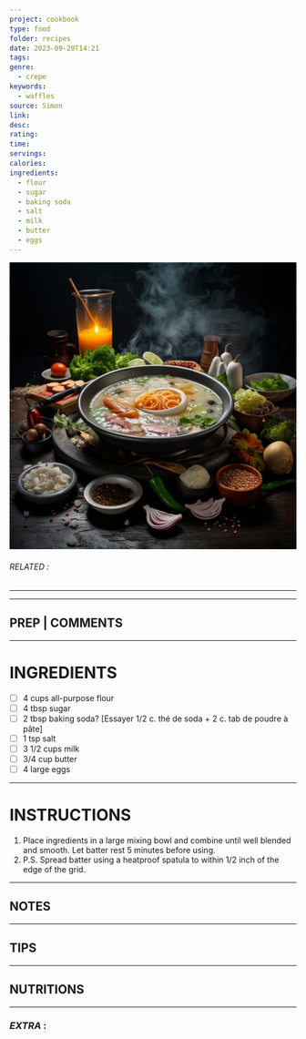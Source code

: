```yaml
---
project: cookbook
type: food
folder: recipes
date: 2023-09-20T14:21
tags: 
genre:
  - crepe
keywords:
  - waffles
source: Simon
link: 
desc: 
rating: 
time: 
servings: 
calories: 
ingredients:
  - flour
  - sugar
  - baking soda
  - salt
  - milk
  - butter
  - eggs
---
```


![IMAGE](_default.png)

###### *RELATED* : 
---


---
## PREP | COMMENTS



---
# INGREDIENTS

- [ ] 4 cups all-purpose flour
- [ ] 4 tbsp sugar
- [ ] 2 tbsp baking soda? [Essayer 1/2 c. thé de soda + 2 c. tab de poudre à pâte]
- [ ] 1 tsp salt
- [ ] 3 1/2 cups milk
- [ ] 3/4 cup butter
- [ ] 4 large eggs

---
# INSTRUCTIONS

1. Place ingredients in a large mixing bowl and combine until well blended and smooth. Let batter rest 5 minutes before using. 
2. P.S. Spread batter using a heatproof spatula to within 1/2 inch of the edge of the grid.

---
## NOTES



---
## TIPS



---
## NUTRITIONS



---
### *EXTRA* :



